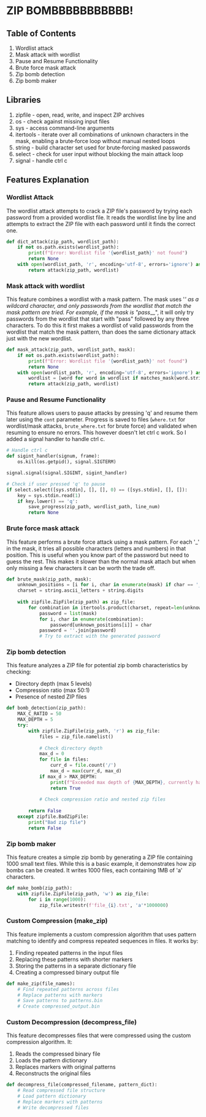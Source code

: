 # ZIP BOMBBBBBBBBBBB!

## Table of Contents
1. Wordlist attack
2. Mask attack with wordlist
3. Pause and Resume Functionality
4. Brute force mask attack
5. Zip bomb detection
6. Zip bomb maker

## Libraries
1. zipfile - open, read, write, and inspect ZIP archives
2. os - check against missing input files
3. sys - access command-line arguments
4. itertools - iterate over all combinations of unknown characters in the mask, enabling a brute‐force loop without manual nested loops
5. string - build character set used for brute‐forcing masked passwords
6. select - check for user input without blocking the main attack loop
7. signal - handle ctrl c

## Features Explanation

### Wordlist Attack
The wordlist attack attempts to crack a ZIP file's password by trying each password from a provided wordlist file. It reads the wordlist line by line and attempts to extract the ZIP file with each password until it finds the correct one.

```python
def dict_attack(zip_path, wordlist_path):
    if not os.path.exists(wordlist_path):
        print(f"Error: Wordlist file '{wordlist_path}' not found")
        return None
    with open(wordlist_path, 'r', encoding='utf-8', errors='ignore') as wordlist:
        return attack(zip_path, wordlist)
```

### Mask attack with wordlist
This feature combines a wordlist with a mask pattern. The mask uses '_' as a wildcard character, and only passwords from the wordlist that match the mask pattern are tried. For example, if the mask is "pass___", it will only try passwords from the wordlist that start with "pass" followed by any three characters. To do this it first makes a wordlist of valid passwords from the wordlist that match the mask pattern, than does the same dictionary attack just with the new wordlist.

```python
def mask_attack(zip_path, wordlist_path, mask):
    if not os.path.exists(wordlist_path):
        print(f"Error: Wordlist file '{wordlist_path}' not found")
        return None
    with open(wordlist_path, 'r', encoding='utf-8', errors='ignore') as wordlist:
        wordlist = [word for word in wordlist if matches_mask(word.strip(), mask)]
        return attack(zip_path, wordlist)
```

### Pause and Resume Functionality
This feature allows users to pause  attacks by pressing 'q' and resume them later using the `cont` parameter. Progress is saved to files (`where.txt` for wordlist/mask attacks, `brute_where.txt` for brute force) and validated when resuming to ensure no errors. This however doesn't let ctrl c work. So I added a signal handler to handle ctrl c.

```python
# Handle ctrl c
def sigint_handler(signum, frame):
    os.kill(os.getpid(), signal.SIGTERM)

signal.signal(signal.SIGINT, sigint_handler)

# Check if user pressed 'q' to pause
if select.select([sys.stdin], [], [], 0) == ([sys.stdin], [], []):
    key = sys.stdin.read(1)
    if key.lower() == 'q':
        save_progress(zip_path, wordlist_path, line_num)
        return None
```

### Brute force mask attack
This feature performs a brute force attack using a mask pattern. For each '_' in the mask, it tries all possible characters (letters and numbers) in that position. This is useful when you know part of the password but need to guess the rest. This makes it slower than the normal mask attach but when only missing a few characters it can be worth the trade off.

```python
def brute_mask(zip_path, mask):
    unknown_positions = [i for i, char in enumerate(mask) if char == '_']
    charset = string.ascii_letters + string.digits
    
    with zipfile.ZipFile(zip_path) as zip_file:
        for combination in itertools.product(charset, repeat=len(unknown_positions)):
            password = list(mask)
            for i, char in enumerate(combination):
                password[unknown_positions[i]] = char
            password = ''.join(password)
            # Try to extract with the generated password
```

### Zip bomb detection
This feature analyzes a ZIP file for potential zip bomb characteristics by checking:
- Directory depth (max 5 levels)
- Compression ratio (max 50:1)
- Presence of nested ZIP files

```python
def bomb_detection(zip_path):
    MAX_C_RATIO = 50
    MAX_DEPTH = 5
    try:
        with zipfile.ZipFile(zip_path, 'r') as zip_file:
            files = zip_file.namelist()
            
            # Check directory depth
            max_d = 0
            for file in files:
                curr_d = file.count('/')
                max_d = max(curr_d, max_d)
            if max_d > MAX_DEPTH:
                print(f"Exceeded max depth of {MAX_DEPTH}, currently has a max depth of {max_d}")
                return True
            
            # Check compression ratio and nested zip files
        
        return False
    except zipfile.BadZipFile:
        print("Bad zip file")
        return False
```

### Zip bomb maker
This feature creates a simple zip bomb by generating a ZIP file containing 1000 small text files. While this is a basic example, it demonstrates how zip bombs can be created. It writes 1000 files, each containing 1MB of 'a' characters.

```python
def make_bomb(zip_path):
    with zipfile.ZipFile(zip_path, 'w') as zip_file:
        for i in range(1000):
            zip_file.writestr(f'file_{i}.txt', 'a'*1000000)
```

### Custom Compression (make_zip)
This feature implements a custom compression algorithm that uses pattern matching to identify and compress repeated sequences in files. It works by:
1. Finding repeated patterns in the input files
2. Replacing these patterns with shorter markers
3. Storing the patterns in a separate dictionary file
4. Creating a compressed binary output file

```python
def make_zip(file_names):
    # Find repeated patterns across files
    # Replace patterns with markers
    # Save patterns to patterns.bin
    # Create compressed_output.bin
```

### Custom Decompression (decompress_file)
This feature decompresses files that were compressed using the custom compression algorithm. It:
1. Reads the compressed binary file
2. Loads the pattern dictionary
3. Replaces markers with original patterns
4. Reconstructs the original files

```python
def decompress_file(compressed_filename, pattern_dict):
    # Read compressed file structure
    # Load pattern dictionary
    # Replace markers with patterns
    # Write decompressed files
```
